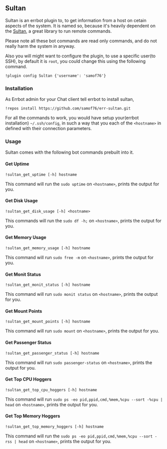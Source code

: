 ## Sultan

Sultan is an errbot plugin to, to get information from a host on cetain aspects of the system. It is named so, because it's heavily dependent on the [Sultan](http://sultan.readthedocs.io/en/latest/), a great library to run remote commands.

Please note all these bot commands are read only commands, and do not really harm the system in anyway.

Also you will might want to configure the plugin, to use a specific user(to SSH), by default it is `root`, you could change this using the following command.

```
!plugin config Sultan {'username': 'samof76'}
```

### Installation

As Errbot admin for your Chat client tell errbot to install sultan,

```
!repos install https://github.com/samof76/err-sultan.git
```

For all the commands to work, you would have setup your(errbot installation) `~/.ssh/config`, in such a way that you each of the `<hostname>` in defined with their connection parameters.

### Usage

Sultan comes with the following bot commands prebuilt into it. 

#### Get Uptime

```
!sultan_get_uptime [-h] hostname
```
This command will run the `sudo uptime` on `<hostname>`, prints the output for you.

#### Get Disk Usage

```
!sultan_get_disk_usage [-h] <hostname>
```
This commands will run the `sudo df -h;` on `<hostname>`, prints the output for you.

#### Get Memory Usage

```
!sultan_get_memory_usage [-h] hostname
```
This command will run `sudo free -m` on `<hostname>`, prints the output for you.

#### Get Monit Status

```
!sultan_get_monit_status [-h] hostname
```
This command will run `sudo monit status` on `<hostname>`, prints the output for you.

#### Get Mount Points

```
!sultan_get_mount_points [-h] hostname
```
This command will run `sudo mount` on `<hostname>`, prints the output for you.

#### Get Passenger Status

```
!sultan_get_passenger_status [-h] hostname
```
This command will run `sudo passenger-status` on `<hostname>`, prints the output for you.

#### Get Top CPU Hoggers

```
!sultan_get_top_cpu_hoggers [-h] hostname
```
This command will run `sudo ps -eo pid,ppid,cmd,%mem,%cpu --sort -%cpu | head` on `<hostname>`, prints the output for you.

#### Get Top Memory Hoggers

```
!sultan_get_top_memory_hoggers [-h] hostname
```
This command will run the `sudo ps -eo pid,ppid,cmd,%mem,%cpu --sort -rss | head` on `<hostname>`, prints the output for you.
